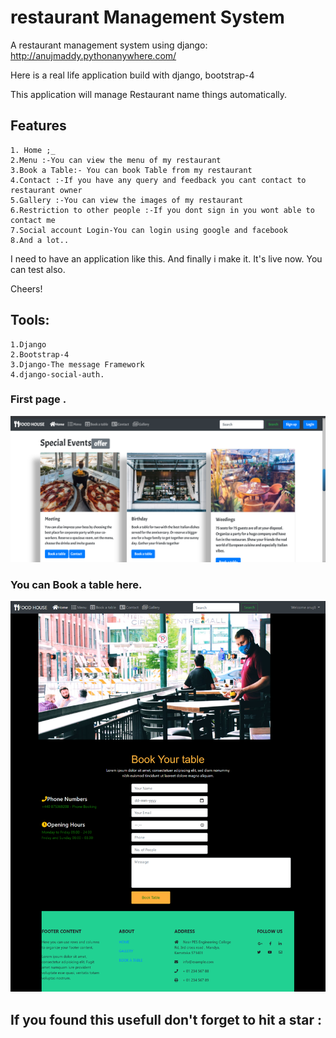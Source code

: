 #  restaurant Management System
A restaurant management system using django: http://anujmaddy.pythonanywhere.com/

Here is a real life application build with django, bootstrap-4

This application will manage Restaurant name <b> </b> things automatically.

## Features
```
1. Home ;_
2.Menu :-You can view the menu of my restaurant  
3.Book a Table:- You can book Table from my restaurant  
4.Contact :-If you have any query and feedback you cant contact to restaurant owner 
5.Gallery :-You can view the images of my restaurant
6.Restriction to other people :-If you dont sign in you wont able to contact me 
7.Social account Login-You can login using google and facebook
8.And a lot..  
```

I need to have an application like this. And finally i make it. It's live now. You can test also.

Cheers!

## Tools:
```
1.Django
2.Bootstrap-4
3.Django-The message Framework
4.django-social-auth.
```
### First page  .
![Screenshot](screenshot/1.png)
 
 
### You can Book a table here.
![Screenshot](screenshot/Bookatable.png)  
  
 



## If you found this usefull don't forget to hit a star :

